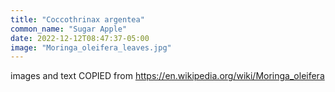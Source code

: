 ```yaml
---
title: "Coccothrinax argentea"
common_name: "Sugar Apple"
date: 2022-12-12T08:47:37-05:00
image: "Moringa_oleifera_leaves.jpg"
---
```


images and text COPIED from https://en.wikipedia.org/wiki/Moringa_oleifera

